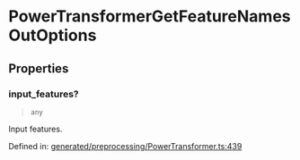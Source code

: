 # PowerTransformerGetFeatureNamesOutOptions

## Properties

### input\_features?

> `any`

Input features.

Defined in:  [generated/preprocessing/PowerTransformer.ts:439](https://github.com/transitive-bullshit/scikit-learn-ts/blob/122b3c0/packages/sklearn/src/generated/preprocessing/PowerTransformer.ts#L439)
